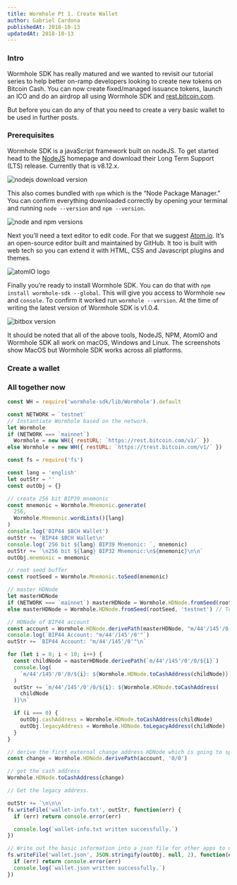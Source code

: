 ```yaml
---
title: Wormhole Pt 1. Create Wallet
author: Gabriel Cardona
publishedAt: 2018-10-13
updatedAt: 2018-10-13
---
```


### Intro

Wormhole SDK has really matured and we wanted to revisit our tutorial series to help better on-ramp developers looking to create new tokens on Bitcoin Cash. You can now create fixed/managed issuance tokens, launch an ICO and do an airdrop all using Wormhole SDK and [rest.bitcoin.com](https://rest.bitcoin.com).

But before you can do any of that you need to create a very basic wallet to be used in further posts.

### Prerequisites

Wormhole SDK is a javaScript framework built on nodeJS. To get started head to the [NodeJS](https://nodejs.org/en/) homepage and download their Long Term Support (LTS) release. Currently that is v8.12.x.

![nodejs download version](/images/node-8-12.png)

This also comes bundled with `npm` which is the “Node Package Manager.” You can confirm everything downloaded correctly by opening your terminal and running `node --version` and `npm --version`.

![node and npm versions](/images/npm-6-4.png)

Next you’ll need a text editor to edit code. For that we suggest [Atom.io](http://atom.io/). It’s an open-source editor built and maintained by GitHub. It too is built with web tech so you can extend it with HTML, CSS and Javascript plugins and themes.

![atomIO logo](/images/atomio.png)

Finally you’re ready to install Wormhole SDK. You can do that with `npm install wormhole-sdk --global`. This will give you access to Wormhole `new` and `console`. To confirm it worked run `wormhole --version`. At the time of writing the latest version of Wormhole SDK is v1.0.4.

![bitbox version](/images/wormhole-1-0-4.png)

It should be noted that all of the above tools, NodeJS, NPM, AtomIO and Wormhole SDK all work on macOS, Windows and Linux. The screenshots show MacOS but Wormhole SDK works across all platforms.

### Create a wallet

### All together now

```javascript
const WH = require('wormhole-sdk/lib/Wormhole').default

const NETWORK = `testnet`
// Instantiate Wormhole based on the network.
let Wormhole
if (NETWORK === `mainnet`)
  Wormhole = new WH({ restURL: `https://rest.bitcoin.com/v1/` })
else Wormhole = new WH({ restURL: `https://trest.bitcoin.com/v1/` })

const fs = require('fs')

const lang = 'english'
let outStr = ''
const outObj = {}

// create 256 bit BIP39 mnemonic
const mnemonic = Wormhole.Mnemonic.generate(
  256,
  Wormhole.Mnemonic.wordLists()[lang]
)
console.log('BIP44 $BCH Wallet')
outStr += 'BIP44 $BCH Wallet\n'
console.log(`256 bit ${lang} BIP39 Mnemonic: `, mnemonic)
outStr += `\n256 bit ${lang} BIP32 Mnemonic:\n${mnemonic}\n\n`
outObj.mnemonic = mnemonic

// root seed buffer
const rootSeed = Wormhole.Mnemonic.toSeed(mnemonic)

// master HDNode
let masterHDNode
if (NETWORK === `mainnet`) masterHDNode = Wormhole.HDNode.fromSeed(rootSeed)
else masterHDNode = Wormhole.HDNode.fromSeed(rootSeed, 'testnet') // Testnet

// HDNode of BIP44 account
const account = Wormhole.HDNode.derivePath(masterHDNode, "m/44'/145'/0'")
console.log(`BIP44 Account: "m/44'/145'/0'"`)
outStr += `BIP44 Account: "m/44'/145'/0'"\n`

for (let i = 0; i < 10; i++) {
  const childNode = masterHDNode.derivePath(`m/44'/145'/0'/0/${i}`)
  console.log(
    `m/44'/145'/0'/0/${i}: ${Wormhole.HDNode.toCashAddress(childNode)}`
  )
  outStr += `m/44'/145'/0'/0/${i}: ${Wormhole.HDNode.toCashAddress(
    childNode
  )}\n`

  if (i === 0) {
    outObj.cashAddress = Wormhole.HDNode.toCashAddress(childNode)
    outObj.legacyAddress = Wormhole.HDNode.toLegacyAddress(childNode)
  }
}

// derive the first external change address HDNode which is going to spend utxo
const change = Wormhole.HDNode.derivePath(account, '0/0')

// get the cash address
Wormhole.HDNode.toCashAddress(change)

// Get the legacy address.

outStr += `\n\n\n`
fs.writeFile('wallet-info.txt', outStr, function(err) {
  if (err) return console.error(err)

  console.log(`wallet-info.txt written successfully.`)
})

// Write out the basic information into a json file for other apps to use.
fs.writeFile('wallet.json', JSON.stringify(outObj, null, 2), function(err) {
  if (err) return console.error(err)
  console.log(`wallet.json written successfully.`)
})
```
